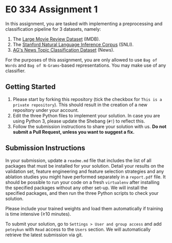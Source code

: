 # E0 334 Assignment 1

In this assignment, you are tasked with implementing a preprocessing and classification pipeline for 3 datasets, namely:

1. The [Large Movie Review Dataset](http://ai.stanford.edu/~amaas/data/sentiment/) (IMDB).
2. The [Stanford Natural Language Inference Corpus](https://nlp.stanford.edu/projects/snli/) (SNLI).
3. [AG's News Topic Classification Dataset](https://github.com/mhjabreel/CharCNN/tree/master/data/ag_news_csv) (News).

For the purposes of this assignment, you are only allowed to use `Bag of Words` and `Bag of N-Grams`-based representations. You may make use of any classifier.

## Getting Started

1. Please start by forking this repository (tick the checkbox for `This is a private repository`). This should result in the creation of a new repository under your account.
2. Edit the three Python files to implement your solution. In case you are using Python 3, please update the Shebang (`#!`)  to reflect this.
3. Follow the submission instructions to share your solution with us. **Do not submit a Pull Request, unless you want to suggest a fix.**

## Submission Instructions

In your submission, update a `readme.md` file that includes the list of all packages that must be installed for your solution. Detail your results on the validation set, feature engineering and feature selection strategies and any ablation studies you might have performed separately in a `report.pdf` file. It should be possible to run your code on a fresh `virtualenv` after installing the specified packages without any other set-up. We will install the specified packages, and then run the three Python scripts to check your solution.

Please include your trained weights and load them automatically if training is time intensive (≥10 minutes).  

To submit your solution, go to `Settings > User and group access` and add `peteykun` with `Read` access to the `Users` section. We will automatically retrieve the latest submission via git.
